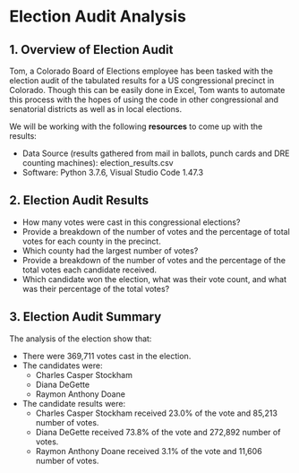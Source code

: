 # **Election Audit Analysis**

## **1. Overview of Election Audit**

Tom, a Colorado Board of Elections employee has been tasked with the election audit of the tabulated results for a US congressional precinct in Colorado.  Though this can be easily done in Excel, Tom wants to automate this process with the hopes of using the code in other congressional and senatorial districts as well as in local elections.

We will be working with the following **resources** to come up with the results:
- Data Source (results gathered from mail in ballots, punch cards and DRE counting machines): election_results.csv
- Software: Python 3.7.6, Visual Studio Code 1.47.3

## **2. Election Audit Results**
- How many votes were cast in this congressional elections?
- Provide a breakdown of the number of votes and the percentage of total votes for each county in the precinct.
- Which county had the largest number of votes?
- Provide a breakdown of the number of votes and the percentage of the total votes each candidate received.
- Which candidate won the election, what was their vote count, and what was their percentage of the total votes?

## **3. Election Audit Summary**
The analysis of the election show that:
- There were 369,711 votes cast in the election.
- The candidates were:
  - Charles Casper Stockham
  - Diana DeGette
  - Raymon Anthony Doane
- The candidate results were:
  - Charles Casper Stockham received 23.0% of the vote and 85,213 number of votes.
  - Diana DeGette received 73.8% of the vote and 272,892 number of votes.
  - Raymon Anthony Doane received 3.1% of the vote and 11,606 number of votes.
